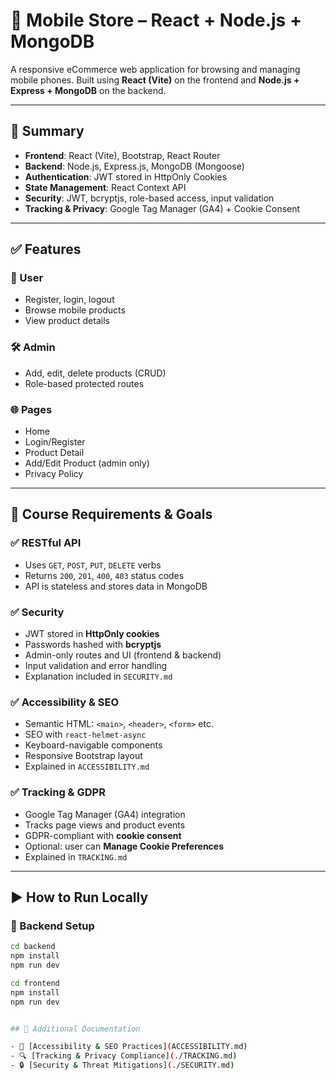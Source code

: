 # 📱 Mobile Store – React + Node.js + MongoDB

A responsive eCommerce web application for browsing and managing mobile phones. Built using **React (Vite)** on the frontend and **Node.js + Express + MongoDB** on the backend.

---

## 📌 Summary

- **Frontend**: React (Vite), Bootstrap, React Router
- **Backend**: Node.js, Express.js, MongoDB (Mongoose)
- **Authentication**: JWT stored in HttpOnly Cookies
- **State Management**: React Context API
- **Security**: JWT, bcryptjs, role-based access, input validation
- **Tracking & Privacy**: Google Tag Manager (GA4) + Cookie Consent

---

## ✅ Features

### 👤 User
- Register, login, logout
- Browse mobile products
- View product details

### 🛠️ Admin
- Add, edit, delete products (CRUD)
- Role-based protected routes

### 🌐 Pages
- Home
- Login/Register
- Product Detail
- Add/Edit Product (admin only)
- Privacy Policy

---

## 🧠 Course Requirements & Goals

### ✅ RESTful API
- Uses `GET`, `POST`, `PUT`, `DELETE` verbs
- Returns `200`, `201`, `400`, `403` status codes
- API is stateless and stores data in MongoDB

### ✅ Security
- JWT stored in **HttpOnly cookies**
- Passwords hashed with **bcryptjs**
- Admin-only routes and UI (frontend & backend)
- Input validation and error handling
- Explanation included in `SECURITY.md`

### ✅ Accessibility & SEO
- Semantic HTML: `<main>`, `<header>`, `<form>` etc.
- SEO with `react-helmet-async`
- Keyboard-navigable components
- Responsive Bootstrap layout
- Explained in `ACCESSIBILITY.md`

### ✅ Tracking & GDPR
- Google Tag Manager (GA4) integration
- Tracks page views and product events
- GDPR-compliant with **cookie consent**
- Optional: user can **Manage Cookie Preferences**
- Explained in `TRACKING.md`

---

## ▶️ How to Run Locally

### 🔧 Backend Setup

```bash
cd backend
npm install
npm run dev

cd frontend
npm install
npm run dev


## 📎 Additional Documentation

- 📄 [Accessibility & SEO Practices](ACCESSIBILITY.md)
- 🔍 [Tracking & Privacy Compliance](./TRACKING.md)
- 🔒 [Security & Threat Mitigations](./SECURITY.md)
